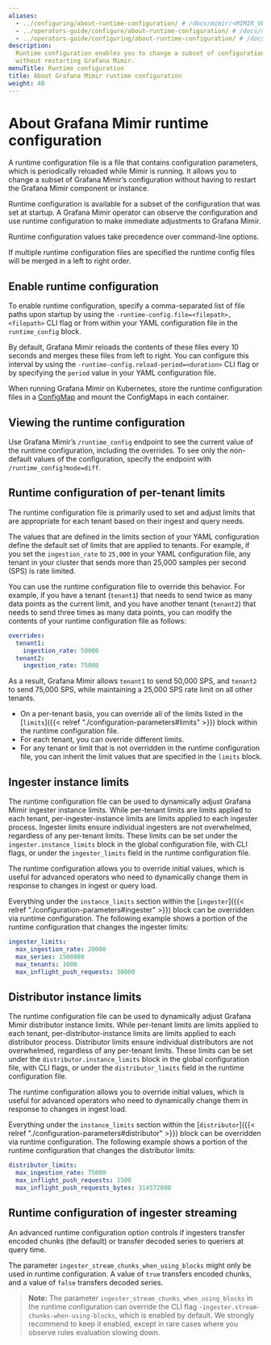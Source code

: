 ```yaml
---
aliases:
  - ../configuring/about-runtime-configuration/ # /docs/mimir/<MIMIR_VERSION>/configuring/about-runtime-configuration/
  - ../operators-guide/configure/about-runtime-configuration/ # /docs/mimir/<MIMIR_VERSION>/operators-guide/configure/about-runtime-configuration/
  - ../operators-guide/configuring/about-runtime-configuration/ # /docs/mimir/<MIMIR_VERSION>/operators-guide/configuring/about-runtime-configuration/
description:
  Runtime configuration enables you to change a subset of configurations
  without restarting Grafana Mimir.
menuTitle: Runtime configuration
title: About Grafana Mimir runtime configuration
weight: 40
---
```


# About Grafana Mimir runtime configuration

A runtime configuration file is a file that contains configuration parameters, which is periodically reloaded while Mimir is running.
It allows you to change a subset of Grafana Mimir’s configuration without having to restart the Grafana Mimir component or instance.

Runtime configuration is available for a subset of the configuration that was set at startup.
A Grafana Mimir operator can observe the configuration and use runtime configuration to make immediate adjustments to Grafana Mimir.

Runtime configuration values take precedence over command-line options.

If multiple runtime configuration files are specified the runtime config files will be merged in a left to right order.

## Enable runtime configuration

To enable runtime configuration, specify a comma-separated list of file paths upon startup by using the `-runtime-config.file=<filepath>,<filepath>` CLI flag or from within your YAML configuration file in the `runtime_config` block.

By default, Grafana Mimir reloads the contents of these files every 10 seconds and merges these files from left to right. You can configure this interval by using the `-runtime-config.reload-period=<duration>` CLI flag or by specifying the `period` value in your YAML configuration file.

When running Grafana Mimir on Kubernetes, store the runtime configuration files in a [ConfigMap](https://kubernetes.io/docs/concepts/configuration/configmap/) and mount the ConfigMaps in each container.

## Viewing the runtime configuration

Use Grafana Mimir’s `/runtime_config` endpoint to see the current value of the runtime configuration, including the overrides. To see only the non-default values of the configuration, specify the endpoint with `/runtime_config?mode=diff`.

## Runtime configuration of per-tenant limits

The runtime configuration file is primarily used to set and adjust limits that are appropriate for each tenant based on their ingest and query needs.

The values that are defined in the limits section of your YAML configuration define the default set of limits that are applied to tenants. For example, if you set the `ingestion_rate` to `25,000` in your YAML configuration file, any tenant in your cluster that sends more than 25,000 samples per second (SPS) is rate limited.

You can use the runtime configuration file to override this behavior. For example, if you have a tenant (`tenant1`) that needs to send twice as many data points as the current limit, and you have another tenant (`tenant2`) that needs to send three times as many data points, you can modify the contents of your runtime configuration file as follows:

```yaml
overrides:
  tenant1:
    ingestion_rate: 50000
  tenant2:
    ingestion_rate: 75000
```

As a result, Grafana Mimir allows `tenant1` to send 50,000 SPS, and `tenant2` to send 75,000 SPS, while maintaining a 25,000 SPS rate limit on all other tenants.

- On a per-tenant basis, you can override all of the limits listed in the [`limits`]({{< relref "./configuration-parameters#limits" >}}) block within the runtime configuration file.
- For each tenant, you can override different limits.
- For any tenant or limit that is not overridden in the runtime configuration file, you can inherit the limit values that are specified in the `limits` block.

## Ingester instance limits

The runtime configuration file can be used to dynamically adjust Grafana Mimir ingester instance limits. While per-tenant limits are limits applied to each tenant, per-ingester-instance limits are limits applied to each ingester process.
Ingester limits ensure individual ingesters are not overwhelmed, regardless of any per-tenant limits. These limits can be set under the `ingester.instance_limits` block in the global configuration file, with CLI flags, or under the `ingester_limits` field in the runtime configuration file.

The runtime configuration allows you to override initial values, which is useful for advanced operators who need to dynamically change them in response to changes in ingest or query load.

Everything under the `instance_limits` section within the [`ingester`]({{< relref "./configuration-parameters#ingester" >}}) block can be overridden via runtime configuration.
The following example shows a portion of the runtime configuration that changes the ingester limits:

```yaml
ingester_limits:
  max_ingestion_rate: 20000
  max_series: 1500000
  max_tenants: 1000
  max_inflight_push_requests: 30000
```

## Distributor instance limits

The runtime configuration file can be used to dynamically adjust Grafana Mimir distributor instance limits. While per-tenant limits are limits applied to each tenant, per-distributor-instance limits are limits applied to each distributor process.
Distributor limits ensure individual distributors are not overwhelmed, regardless of any per-tenant limits. These limits can be set under the `distributor.instance_limits` block in the global configuration file, with CLI flags, or under the `distributor_limits` field in the runtime configuration file.

The runtime configuration allows you to override initial values, which is useful for advanced operators who need to dynamically change them in response to changes in ingest load.

Everything under the `instance_limits` section within the [`distributor`]({{< relref "./configuration-parameters#distributor" >}}) block can be overridden via runtime configuration.
The following example shows a portion of the runtime configuration that changes the distributor limits:

```yaml
distributor_limits:
  max_ingestion_rate: 75000
  max_inflight_push_requests: 1500
  max_inflight_push_requests_bytes: 314572800
```

## Runtime configuration of ingester streaming

An advanced runtime configuration option controls if ingesters transfer encoded chunks (the default) or transfer decoded series to queriers at query time.

The parameter `ingester_stream_chunks_when_using_blocks` might only be used in runtime configuration.
A value of `true` transfers encoded chunks, and a value of `false` transfers decoded series.

> **Note:** The parameter `ingester_stream_chunks_when_using_blocks` in the runtime configuration can override the CLI flag `-ingester.stream-chunks-when-using-blocks`, which is enabled by default. We strongly recommend to keep it enabled, except in rare cases where you observe rules evaluation slowing down.
